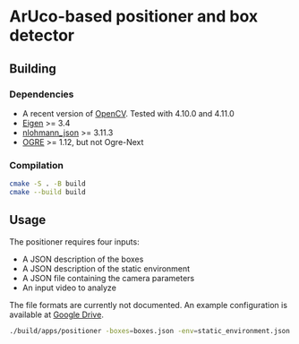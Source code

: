 # ArUco-based positioner and box detector

## Building

### Dependencies

- A recent version of [OpenCV](https://opencv.org/). Tested with 4.10.0 and
  4.11.0
- [Eigen](https://eigen.tuxfamily.org/) >= 3.4
- [nlohmann_json](https://github.com/nlohmann/json) >= 3.11.3
- [OGRE](https://www.ogre3d.org/) >= 1.12, but not Ogre-Next

### Compilation

``` sh
cmake -S . -B build
cmake --build build
```

## Usage

The positioner requires four inputs:

- A JSON description of the boxes
- A JSON description of the static environment
- A JSON file containing the camera parameters
- An input video to analyze

The file formats are currently not documented. An example configuration is
available at [Google
Drive](https://drive.google.com/drive/folders/1tW-6yEx6MTxDuQMm00okEwCPTrKfiRjt?usp=sharing).

``` sh
./build/apps/positioner -boxes=boxes.json -env=static_environment.json -camera=camera.json video.mp4
```
